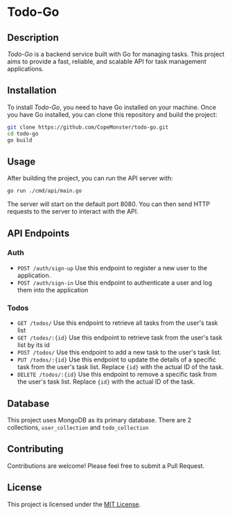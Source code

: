 # Todo-Go

## Description
*Todo-Go* is a backend service built with Go for managing tasks. This project aims to provide a fast, reliable, and scalable API for task management applications.

## Installation
To install *Todo-Go*, you need to have Go installed on your machine. Once you have Go installed, you can clone this repository and build the project:

```bash
git clone https://github.com/CopeMonster/todo-go.git
cd todo-go
go build
```

## Usage
After building the project, you can run the API server with:

```bash
go run ./cmd/api/main.go
```
The server will start on the default port 8080. You can then send HTTP requests to the server to interact with the API.

## API Endpoints

### Auth
* `POST /auth/sign-up` Use this endpoint to register a new user to the application.
* `POST /auth/sign-in` Use this endpoint to authenticate a user and log them into the application

### Todos
* `GET /todos/` Use this endpoint to retrieve all tasks from the user's task list
* `GET /todos/:{id}` Use this endpoint to retrieve task from the user's task list by its id
* `POST /todos/` Use this endpoint to add a new task to the user's task list.
* `PUT /todos/:{id}` Use this endpoint to update the details of a specific task from the user's task list. Replace `{id}` with the actual ID of the task.
* `DELETE /todos/:{id}` Use this endpoint to remove a specific task from the user's task list. Replace `{id}` with the actual ID of the task.

## Database
This project uses MongoDB as its primary database. There are 2 collections, `user_collection` and `todo_collection`

## Contributing
Contributions are welcome! Please feel free to submit a Pull Request.

## License
This project is licensed under the [MIT License](https://github.com/CopeMonster/todo-go/blob/master/LICENSE).
